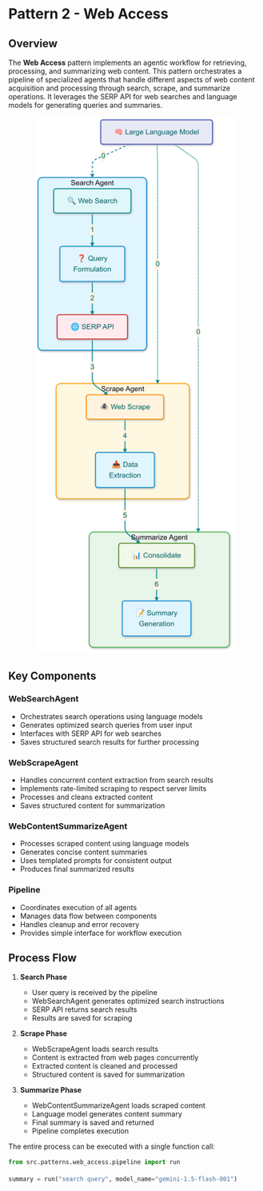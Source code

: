 # Pattern 2 - Web Access

## Overview

The **Web Access** pattern implements an agentic workflow for retrieving, processing, and summarizing web content. This pattern orchestrates a pipeline of specialized agents that handle different aspects of web content acquisition and processing through search, scrape, and summarize operations. It leverages the SERP API for web searches and language models for generating queries and summaries.

<p align="center">
    <img src="../../../img/framework/web_access.png" alt="Web Access" width="400"/>
</p>

## Key Components

### WebSearchAgent
- Orchestrates search operations using language models
- Generates optimized search queries from user input
- Interfaces with SERP API for web searches
- Saves structured search results for further processing

### WebScrapeAgent
- Handles concurrent content extraction from search results
- Implements rate-limited scraping to respect server limits
- Processes and cleans extracted content
- Saves structured content for summarization

### WebContentSummarizeAgent
- Processes scraped content using language models
- Generates concise content summaries
- Uses templated prompts for consistent output
- Produces final summarized results

### Pipeline
- Coordinates execution of all agents
- Manages data flow between components
- Handles cleanup and error recovery
- Provides simple interface for workflow execution

## Process Flow

1. **Search Phase**
   - User query is received by the pipeline
   - WebSearchAgent generates optimized search instructions
   - SERP API returns search results
   - Results are saved for scraping

2. **Scrape Phase**
   - WebScrapeAgent loads search results
   - Content is extracted from web pages concurrently
   - Extracted content is cleaned and processed
   - Structured content is saved for summarization

3. **Summarize Phase**
   - WebContentSummarizeAgent loads scraped content
   - Language model generates content summary
   - Final summary is saved and returned
   - Pipeline completes execution

The entire process can be executed with a single function call:
```python
from src.patterns.web_access.pipeline import run

summary = run("search query", model_name="gemini-1.5-flash-001")
```